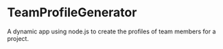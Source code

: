# TeamProfileGenerator
A dynamic app using node.js to create the profiles of team members for a project.
